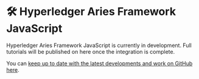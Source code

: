 # 🛠 Hyperledger Aries Framework JavaScript

Hyperledger Aries Framework JavaScript is currently in development. Full tutorials will be published on here once the integration is complete.

You can [keep up to date with the latest developments and work on GitHub here](https://github.com/animo/aries-framework-javascript/tree/cheqd-integration).&#x20;
